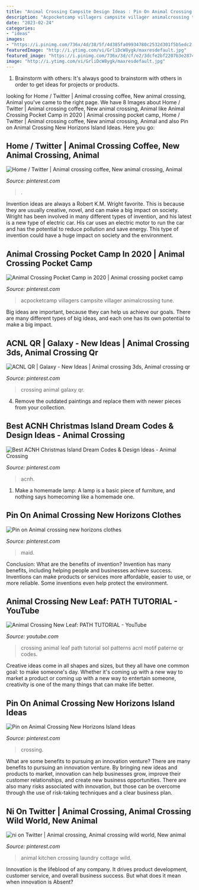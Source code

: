 ```yaml
---
title: "Animal Crossing Campsite Design Ideas : Pin On Animal Crossing New Horizons Clothes"
description: "Acpocketcamp villagers campsite villager animalcrossing tune"
date: "2023-02-24"
categories:
- "ideas"
images:
- "https://i.pinimg.com/736x/4d/38/5f/4d385fa09934780c2532d301f5b5edc2.jpg"
featuredImage: "http://i.ytimg.com/vi/GrliDcW8ygk/maxresdefault.jpg"
featured_image: "https://i.pinimg.com/736x/3d/cf/e2/3dcfe2bf2207b3e287449d507478570e.jpg"
image: "http://i.ytimg.com/vi/GrliDcW8ygk/maxresdefault.jpg"
---
```



1. Brainstorm with others: It's always good to brainstorm with others in order to get ideas for projects or products.

	

		
looking for Home / Twitter | Animal crossing coffee, New animal crossing, Animal you've came to the right page. We have 8 Images about Home / Twitter | Animal crossing coffee, New animal crossing, Animal like Animal Crossing Pocket Camp in 2020 | Animal crossing pocket camp, Home / Twitter | Animal crossing coffee, New animal crossing, Animal and also Pin on Animal Crossing New Horizons Island Ideas. Here you go:
		
    
## Home / Twitter | Animal Crossing Coffee, New Animal Crossing, Animal

<img loading=lazy src="https://i.pinimg.com/736x/01/80/94/01809423893d8734551a1fea3adfcd20.jpg" onerror="this.onerror=null;this.src='https://tse3.mm.bing.net/th?id=OIP.Psr7QEgtrtAnbT9Xn9UYAQHaEK&amp;pid=15.1';" alt="Home / Twitter | Animal crossing coffee, New animal crossing, Animal">

_Source: pinterest.com_

>. 

	

Invention ideas are always a Robert K.M. Wright favorite. This is because they are usually creative, novel, and can make a big impact on society. Wright has been involved in many different types of invention, and his latest is a new type of electric car. His car uses an electric motor to run the car and has the potential to reduce pollution and save energy. This type of invention could have a huge impact on society and the environment.

    
## Animal Crossing Pocket Camp In 2020 | Animal Crossing Pocket Camp

<img loading=lazy src="https://i.pinimg.com/736x/cb/f3/02/cbf3023e8b0e69919c0aeb00e9ec7938.jpg" onerror="this.onerror=null;this.src='https://tse1.mm.bing.net/th?id=OIP.akXjlqZT6rVqIUqyb5niTwHaJS&amp;pid=15.1';" alt="Animal Crossing Pocket Camp in 2020 | Animal crossing pocket camp">

_Source: pinterest.com_

>acpocketcamp villagers campsite villager animalcrossing tune. 

	

Big ideas are important, because they can help us achieve our goals. There are many different types of big ideas, and each one has its own potential to make a big impact. 

    
## ACNL QR | Galaxy - New Ideas | Animal Crossing 3ds, Animal Crossing Qr

<img loading=lazy src="https://i.pinimg.com/736x/3d/cf/e2/3dcfe2bf2207b3e287449d507478570e.jpg" onerror="this.onerror=null;this.src='https://tse3.mm.bing.net/th?id=OIP.MPYe2WOrPfuPS3VOO8DPlAHaLH&amp;pid=15.1';" alt="ACNL QR | Galaxy - New Ideas | Animal crossing 3ds, Animal crossing qr">

_Source: pinterest.com_

>crossing animal galaxy qr. 

	

4. Remove the outdated paintings and replace them with newer pieces from your collection. 

    
## Best ACNH Christmas Island Dream Codes &amp; Design Ideas - Animal Crossing

<img loading=lazy src="https://i.pinimg.com/736x/4d/38/5f/4d385fa09934780c2532d301f5b5edc2.jpg" onerror="this.onerror=null;this.src='https://tse3.mm.bing.net/th?id=OIP.yUglhtT1Vfz1y9mHYdyPtQHaEK&amp;pid=15.1';" alt="Best ACNH Christmas Island Dream Codes &amp; Design Ideas - Animal Crossing">

_Source: pinterest.com_

>acnh. 

	

1. Make a homemade lamp: A lamp is a basic piece of furniture, and nothing says homecoming like a homemade one.

    
## Pin On Animal Crossing New Horizons Clothes

<img loading=lazy src="https://i.pinimg.com/736x/09/6d/d0/096dd0767b035d6edf78e81c10b62cf8.jpg" onerror="this.onerror=null;this.src='https://tse4.mm.bing.net/th?id=OIP.pCE4m7s2jCKIWwA_AUzMRQHaEK&amp;pid=15.1';" alt="Pin on Animal crossing new horizons clothes">

_Source: pinterest.com_

>maid. 

	

Conclusion: What are the benefits of invention?
Invention has many benefits, including helping people and businesses achieve success. Inventions can make products or services more affordable, easier to use, or more reliable. Some inventions even help protect the environment.

    
## Animal Crossing New Leaf: PATH TUTORIAL - YouTube

<img loading=lazy src="http://i.ytimg.com/vi/GrliDcW8ygk/maxresdefault.jpg" onerror="this.onerror=null;this.src='https://tse2.mm.bing.net/th?id=OIP.kg1v1sfC6VGMiPAw0KCyIAHaEK&amp;pid=15.1';" alt="Animal Crossing New Leaf: PATH TUTORIAL - YouTube">

_Source: youtube.com_

>crossing animal leaf path tutorial sol patterns acnl motif paterne qr codes. 

	

Creative ideas come in all shapes and sizes, but they all have one common goal: to make someone's day. Whether it's coming up with a new way to market a product or coming up with a new way to entertain someone, creativity is one of the many things that can make life better.

    
## Pin On Animal Crossing New Horizons Island Ideas

<img loading=lazy src="https://i.pinimg.com/736x/10/1a/38/101a38499baae6a69cf8ef80b04d184e.jpg" onerror="this.onerror=null;this.src='https://tse3.mm.bing.net/th?id=OIP.P9pAexlYWGbzLiXifiKrrAHaF1&amp;pid=15.1';" alt="Pin on Animal Crossing New Horizons Island Ideas">

_Source: pinterest.com_

>crossing. 

	

What are some benefits to pursuing an innovation venture?
There are many benefits to pursuing an innovation venture. By bringing new ideas and products to market, innovation can help businesses grow, improve their customer relationships, and create new business opportunities. There are also many risks associated with innovation, but those can be overcome through the use of risk-taking techniques and a clear business plan.

    
## Ni On Twitter | Animal Crossing, Animal Crossing Wild World, New Animal

<img loading=lazy src="https://i.pinimg.com/736x/1c/20/d2/1c20d2786dca7c782ca04fedb7eaf975.jpg" onerror="this.onerror=null;this.src='https://tse2.mm.bing.net/th?id=OIP._W4XUkGzeUCI1OQS0DljpgHaEK&amp;pid=15.1';" alt="ni on Twitter | Animal crossing, Animal crossing wild world, New animal">

_Source: pinterest.com_

>animal kitchen crossing laundry cottage wild. 

	

Innovation is the lifeblood of any company. It drives product development, customer service, and overall business success. But what does it mean when innovation is Absent?

